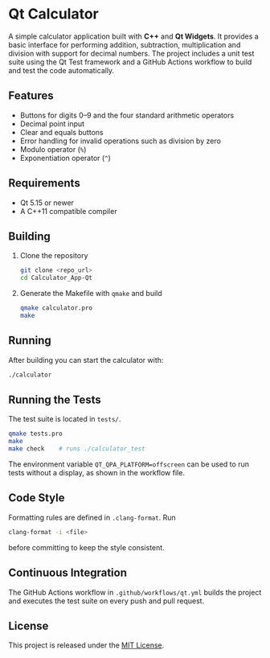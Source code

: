 # Qt Calculator

A simple calculator application built with **C++** and **Qt Widgets**. It provides a basic interface for performing addition, subtraction, multiplication and division with support for decimal numbers. The project includes a unit test suite using the Qt Test framework and a GitHub Actions workflow to build and test the code automatically.

## Features

- Buttons for digits 0&ndash;9 and the four standard arithmetic operators
- Decimal point input
- Clear and equals buttons
- Error handling for invalid operations such as division by zero
- Modulo operator (`%`)
- Exponentiation operator (`^`)

## Requirements

- Qt 5.15 or newer
- A C++11 compatible compiler

## Building

1. Clone the repository
   ```bash
   git clone <repo_url>
   cd Calculator_App-Qt
   ```
2. Generate the Makefile with `qmake` and build
   ```bash
   qmake calculator.pro
   make
   ```

## Running

After building you can start the calculator with:
```bash
./calculator
```

## Running the Tests

The test suite is located in `tests/`.
```bash
qmake tests.pro
make
make check    # runs ./calculator_test
```
The environment variable `QT_QPA_PLATFORM=offscreen` can be used to run tests without a display, as shown in the workflow file.

## Code Style

Formatting rules are defined in `.clang-format`. Run
```bash
clang-format -i <file>
```
before committing to keep the style consistent.

## Continuous Integration

The GitHub Actions workflow in `.github/workflows/qt.yml` builds the project and executes the test suite on every push and pull request.

## License

This project is released under the [MIT License](LICENSE).

